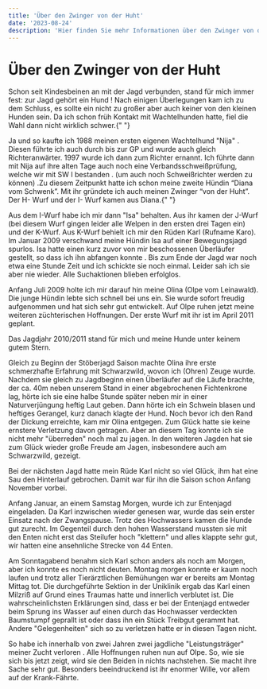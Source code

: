 ```yaml
---
title: 'Über den Zwinger von der Huht'
date: '2023-08-24'
description: 'Hier finden Sie mehr Informationen über den Zwinger von der Huht'
---
```


# Über den Zwinger von der Huht

Schon seit Kindesbeinen an mit der Jagd verbunden, stand für mich
immer fest: zur Jagd gehört ein Hund ! Nach einigen Überlegungen kam
ich zu dem Schluss, es sollte ein nicht zu großer aber auch keiner von
den kleinen Hunden sein. Da ich schon früh Kontakt mit Wachtelhunden
hatte, fiel die Wahl dann nicht wirklich schwer.{" "}

Ja und so kaufte ich 1988 meinen ersten eigenen Wachtelhund "Nija" .
Diesen führte ich auch durch bis zur GP und wurde auch gleich
Richteranwärter. 1997 wurde ich dann zum Richter ernannt. Ich führte
dann mit Nija auf ihre alten Tage auch noch eine
Verbandsschweißprüfung, welche wir mit SW I bestanden . (um auch noch
Schweißrichter werden zu können) .Zu diesem Zeitpunkt hatte ich schon
meine zweite Hündin “Diana vom Schwenk”. Mit ihr gründete ich auch
meinen Zwinger “von der Huht”. Der H- Wurf und der I- Wurf kamen aus
Diana.{" "}

Aus dem I-Wurf habe ich mir dann "Isa" behalten. Aus ihr kamen der
J-Wurf (bei diesem Wurf gingen leider alle Welpen in den ersten drei
Tagen ein) und der K-Wurf. Aus K-Wurf behielt ich mir den Rüden Karl
(Rufname Karo). Im Januar 2009 verschwand meine Hündin Isa auf einer
Bewegungsjagd spurlos. Isa hatte einen kurz zuvor von mir beschossenen
Überläufer gestellt, so dass ich ihn abfangen konnte . Bis zum Ende
der Jagd war noch etwa eine Stunde Zeit und ich schickte sie noch
einmal. Leider sah ich sie aber nie wieder. Alle Suchaktionen blieben
erfolglos.

Anfang Juli 2009 holte ich mir darauf hin meine Olina (Olpe vom
Leinawald). Die junge Hündin lebte sich schnell bei uns ein. Sie wurde
sofort freudig aufgenommen und hat sich sehr gut entwickelt. Auf Olpe
ruhen jetzt meine weiteren züchterischen Hoffnungen. Der erste Wurf
mit ihr ist im April 2011 geplant.

Das Jagdjahr 2010/2011 stand für mich und meine Hunde unter keinem
gutem Stern.

Gleich zu Beginn der Stöberjagd Saison machte Olina ihre erste
schmerzhafte Erfahrung mit Schwarzwild, wovon ich (Ohren) Zeuge wurde.
Nachdem sie gleich zu Jagdbeginn einen Überläufer auf die Läufe
brachte, der ca. 40m neben unserem Stand in einer abgebrochenen
Fichtenkrone lag, hörte ich sie eine halbe Stunde später neben mir in
einer Naturverjüngung heftig Laut geben. Dann hörte ich ein Schwein
blasen und heftiges Gerangel, kurz danach klagte der Hund. Noch bevor
ich den Rand der Dickung erreichte, kam mir Olina entgegen. Zum Glück
hatte sie keine ernstere Verletzung davon getragen. Aber an diesem Tag
konnte ich sie nicht mehr "überreden" noch mal zu jagen. In den
weiteren Jagden hat sie zum Glück wieder große Freude am Jagen,
insbesondere auch am Schwarzwild, gezeigt.

Bei der nächsten Jagd hatte mein Rüde Karl nicht so viel Glück, ihm
hat eine Sau den Hinterlauf gebrochen. Damit war für ihn die Saison
schon Anfang November vorbei.

Anfang Januar, an einem Samstag Morgen, wurde ich zur Entenjagd
eingeladen. Da Karl inzwischen wieder genesen war, wurde das sein
erster Einsatz nach der Zwangspause. Trotz des Hochwassers kamen die
Hunde gut zurecht. Im Gegenteil durch den hohen Wasserstand mussten
sie mit den Enten nicht erst das Steilufer hoch "klettern" und alles
klappte sehr gut, wir hatten eine ansehnliche Strecke von 44 Enten.

Am Sonntagabend benahm sich Karl schon anders als noch am Morgen, aber
ich konnte es noch nicht deuten. Montag morgen konnte er kaum noch
laufen und trotz aller Tierärztlichen Bemühungen war er bereits am
Montag Mittag tot. Die durchgeführte Sektion in der Uniklinik ergab
das Karl einen Milzriß auf Grund eines Traumas hatte und innerlich
verblutet ist. Die wahrscheinlichsten Erklärungen sind, dass er bei
der Entenjagd entweder beim Sprung ins Wasser auf einen durch das
Hochwasser verdeckten Baumstumpf geprallt ist oder dass ihn ein Stück
Treibgut gerammt hat. Andere "Gelegenheiten" sich so zu verletzen
hatte er in diesen Tagen nicht.

So habe ich innerhalb von zwei Jahren zwei jagdliche "Leistungsträger"
meiner Zucht verloren . Alle Hoffnungen ruhen nun auf Olpe. So, wie
sie sich bis jetzt zeigt, wird sie den Beiden in nichts nachstehen.
Sie macht ihre Sache sehr gut. Besonders beeindruckend ist ihr enormer
Wille, vor allem auf der Krank-Fährte.
